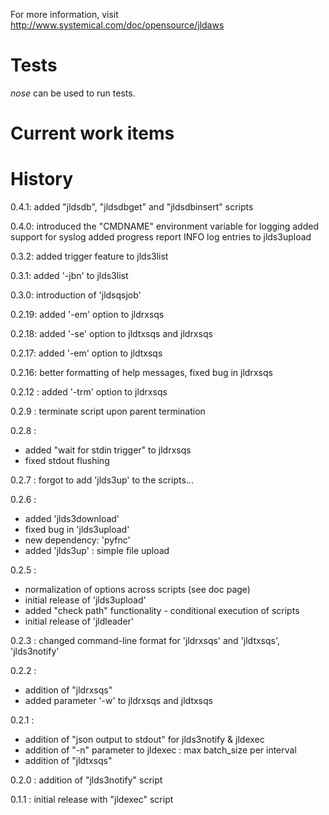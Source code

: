 For more information, visit http://www.systemical.com/doc/opensource/jldaws


Tests
=====

*nose* can be used to run tests.

Current work items
==================



History
=======

0.4.1: added "jldsdb", "jldsdbget" and "jldsdbinsert" scripts

0.4.0: introduced the "CMDNAME" environment variable for logging
       added support for syslog
       added progress report INFO log entries to jlds3upload

0.3.2: added trigger feature to jlds3list

0.3.1: added '-jbn' to jlds3list

0.3.0: introduction of 'jldsqsjob'

0.2.19: added '-em' option to jldrxsqs

0.2.18: added '-se' option to jldtxsqs and jldrxsqs

0.2.17: added '-em' option to jldtxsqs

0.2.16: better formatting of help messages, fixed bug in jldrxsqs

0.2.12 : added '-trm' option to jldrxsqs

0.2.9 : terminate script upon parent termination

0.2.8 :

* added "wait for stdin trigger" to jldrxsqs
* fixed stdout flushing

0.2.7 : forgot to add 'jlds3up' to the scripts...

0.2.6 :

* added 'jlds3download'
* fixed bug in 'jlds3upload'
* new dependency: 'pyfnc'
* added 'jlds3up' : simple file upload

0.2.5 : 

* normalization of options across scripts (see doc page)
* initial release of 'jlds3upload'
* added "check path" functionality - conditional execution of scripts
* initial release of 'jldleader'

0.2.3 : changed command-line format for 'jldrxsqs' and 'jldtxsqs', 'jlds3notify'

0.2.2 :

* addition of "jldrxsqs"
* added parameter '-w' to jldrxsqs and jldtxsqs

0.2.1 :
 
* addition of "json output to stdout" for jlds3notify & jldexec
* addition of "-n" parameter to jldexec : max batch_size per interval
* addition of "jldtxsqs"


0.2.0 : addition of "jlds3notify" script

0.1.1 : initial release with "jldexec" script

